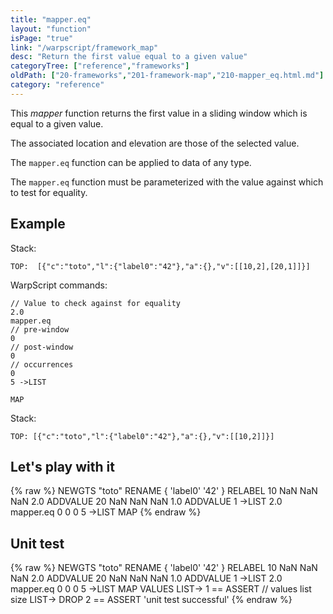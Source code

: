 ```yaml
---
title: "mapper.eq"
layout: "function"
isPage: "true"
link: "/warpscript/framework_map"
desc: "Return the first value equal to a given value"
categoryTree: ["reference","frameworks"]
oldPath: ["20-frameworks","201-framework-map","210-mapper_eq.html.md"]
category: "reference"
---
```

 

This *mapper* function returns the first value in a sliding window which is equal to a given value.

The associated location and elevation are those of the selected value.

The `mapper.eq` function can be applied to data of any type.

The `mapper.eq` function must be parameterized with the value against which to test for equality.

## Example ##

Stack:

    TOP:  [{"c":"toto","l":{"label0":"42"},"a":{},"v":[[10,2],[20,1]]}]

WarpScript commands:

    // Value to check against for equality
    2.0
    mapper.eq
    // pre-window
    0
    // post-window
    0
    // occurrences
    0
    5 ->LIST

    MAP

Stack: 

    TOP: [{"c":"toto","l":{"label0":"42"},"a":{},"v":[[10,2]]}]

## Let's play with it ##

{% raw %}
<warp10-warpscript-widget>NEWGTS "toto" RENAME 
{ 'label0' '42' } RELABEL
10 NaN NaN NaN  2.0 ADDVALUE
20 NaN NaN NaN 1.0 ADDVALUE
1 ->LIST
2.0
mapper.eq
0
0
0
5 ->LIST
MAP
</warp10-warpscript-widget>
{% endraw %}    


## Unit test ##

{% raw %}
<warp10-warpscript-widget>NEWGTS "toto" RENAME 
{ 'label0' '42' } RELABEL
10 NaN NaN NaN  2.0 ADDVALUE
20 NaN NaN NaN 1.0 ADDVALUE
1 ->LIST
2.0
mapper.eq
0
0
0
5 ->LIST
MAP
VALUES LIST-> 
1 == ASSERT   // values list size
LIST-> DROP
2 == ASSERT
'unit test successful'
</warp10-warpscript-widget>
{% endraw %}        
